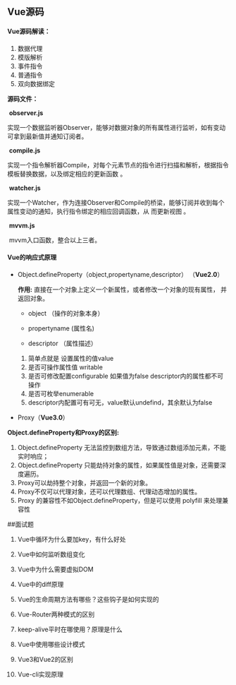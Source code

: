 ## Vue源码

#### Vue源码解读：

1. 数据代理
2. 模版解析
3. 事件指令
4. 普通指令
5. 双向数据绑定

**源码文件：**

​	**observer.js**

​		实现一个数据监听器Observer，能够对数据对象的所有属性进行监听，如有变动可拿到最新值并通知订阅者。

​	**compile.js**

​		实现一个指令解析器Compile，对每个元素节点的指令进行扫描和解析，根据指令模板替换数据，以及绑定相应的更新函数 。

​	**watcher.js**

​		实现一个Watcher，作为连接Observer和Compile的桥梁，能够订阅并收到每个属性变动的通知，执行指令绑定的相应回调函数，从		而更新视图 。

​	**mvvm.js**

​		mvvm入口函数，整合以上三者。

#### Vue的响应式原理

- Object.defineProperty（object,propertyname,descriptor） （**Vue2.0**）

  **作用:**
  	直接在一个对象上定义一个新属性，或者修改一个对象的现有属性， 并返回对象。

  - object （操作的对象本身）

  - propertyname (属性名)

  - descriptor （属性描述）

  1. 简单点就是 设置属性的值value
  2. 是否可操作属性值 writable
  3. 是否可修改配置configurable 如果值为false  descriptor内的属性都不可操作
  4. 是否可枚举enumerable
  5. descriptor内配置可有可无，value默认undefind，其余默认为false

- Proxy（**Vue3.0**）

 **Object.defineProperty和Proxy的区别:**

1. Object.defineProperty 无法监控到数组方法，导致通过数组添加元素，不能实时响应；
2. Object.defineProperty 只能劫持对象的属性，如果属性值是对象，还需要深度遍历。
3. Proxy可以劫持整个对象，并返回一个新的对象。
4. Proxy不仅可以代理对象，还可以代理数组、代理动态增加的属性。 
5. Proxy 的兼容性不如Object.defineProperty，但是可以使用 polyfill 来处理兼容性

##面试题

1. Vue中循环为什么要加key，有什么好处

2. Vue中如何监听数组变化
3. Vue中为什么需要虚拟DOM
4. Vue中的diff原理
5. Vue的生命周期方法有哪些？这些钩子是如何实现的
6. Vue-Router两种模式的区别
7. keep-alive平时在哪使用？原理是什么
8. Vue中使用哪些设计模式
9. Vue3和Vue2的区别
10. Vue-cli实现原理 

